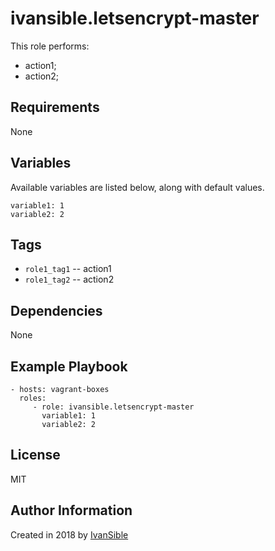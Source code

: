 # ivansible.letsencrypt-master
This role performs:
 - action1;
 - action2;


## Requirements

None


## Variables

Available variables are listed below, along with default values.

    variable1: 1
    variable2: 2


## Tags

- `role1_tag1` -- action1
- `role1_tag2` -- action2


## Dependencies

None


## Example Playbook

    - hosts: vagrant-boxes
      roles:
         - role: ivansible.letsencrypt-master
           variable1: 1
           variable2: 2


## License

MIT

## Author Information

Created in 2018 by [IvanSible](https://github.com/ivansible)
